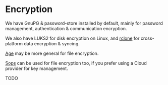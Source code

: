 # Encryption

We have GnuPG & password-store installed by default, mainly for password management, authentication & communication encryption.

We also have LUKS2 for disk encryption on Linux, and [rclone](https://rclone.org/crypt/) for cross-platform data encryption & syncing.

[Age](https://github.com/FiloSottile/age) may be more general for file encryption.

[Sops](https://github.com/getsops/sops/tree/main) can be used for file encryption too, if you prefer 
using a Cloud provider for key management.


TODO

